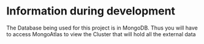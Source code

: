 # Information during development

The Database being used for this project is in MongoDB. Thus you will have to access MongoAtlas to view the Cluster that will hold all the external data
